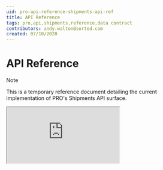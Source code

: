 ```yaml
---
uid: pro-api-reference-shipments-api-ref
title: API Reference
tags: pro,api,shipments,reference,data contract
contributors: andy.walton@sorted.com
created: 07/10/2020
---
```

# API Reference

> [!NOTE]
> This is a temporary reference document detailing the current implementation of PRO's Shipments API surface.

<iframe src="https://aks-prod.sorted.com/shipments_index/index.html" title="Sorted Shipments API Reference"></iframe>